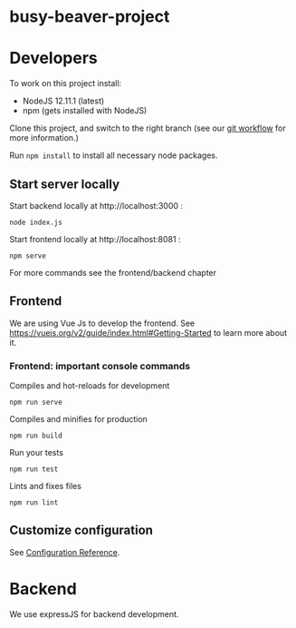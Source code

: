 # busy-beaver-project


# Developers
To work on this project install:
* NodeJS 12.11.1 (latest)
* npm (gets installed with NodeJS)

Clone this project, and switch to the right branch (see our [git workflow](https://github.com/rupikad/busy-beaver-project/wiki/Git-workflow) for more information.)

Run `npm install` to install all necessary node packages.

## Start server locally
Start backend locally at http://localhost:3000 :
```
node index.js
``` 

Start frontend locally at http://localhost:8081 :
```
npm serve
```

For more commands see the frontend/backend chapter

## Frontend
We are using Vue Js to develop the frontend. See https://vuejs.org/v2/guide/index.html#Getting-Started to learn more about it.

### Frontend: important console commands
Compiles and hot-reloads for development
```
npm run serve
```

Compiles and minifies for production
```
npm run build
```

Run your tests
```
npm run test
```

Lints and fixes files
```
npm run lint
```

## Customize configuration
See [Configuration Reference](https://cli.vuejs.org/config/).

# Backend
We use expressJS for backend development.
